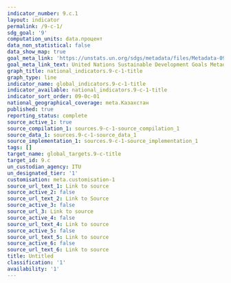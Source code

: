 ```yaml
---
indicator_number: 9.c.1
layout: indicator
permalink: /9-c-1/
sdg_goal: '9'
computation_units: data.процент
data_non_statistical: false
data_show_map: true
goal_meta_link: 'https://unstats.un.org/sdgs/metadata/files/Metadata-09-0C-01.pdf'
goal_meta_link_text: United Nations Sustainable Development Goals Metadata (pdf 663kB)
graph_title: national_indicators.9-c-1-title
graph_type: line
indicator_name: global_indicators.9-c-1-title
indicator_available: national_indicators.9-c-1-title
indicator_sort_order: 09-0c-01
national_geographical_coverage: meta.Казахстан
published: true
reporting_status: complete
source_active_1: true
source_compilation_1: sources.9-c-1-source_compilation_1
source_data_1: sources.9-c-1-source_data_1
source_implementation_1: sources.9-c-1-source_implementation_1
tags: []
target_name: global_targets.9-c-title
target_id: 9.c
un_custodian_agency: ITU
un_designated_tier: '1'
customisation: meta.customisation-1
source_url_text_1: Link to source
source_active_2: false
source_url_text_2: Link to Source
source_active_3: false
source_url_3: Link to source
source_active_4: false
source_url_text_4: Link to source
source_active_5: false
source_url_text_5: Link to source
source_active_6: false
source_url_text_6: Link to source
title: Untitled
classification: '1'
availability: '1'
---
```

